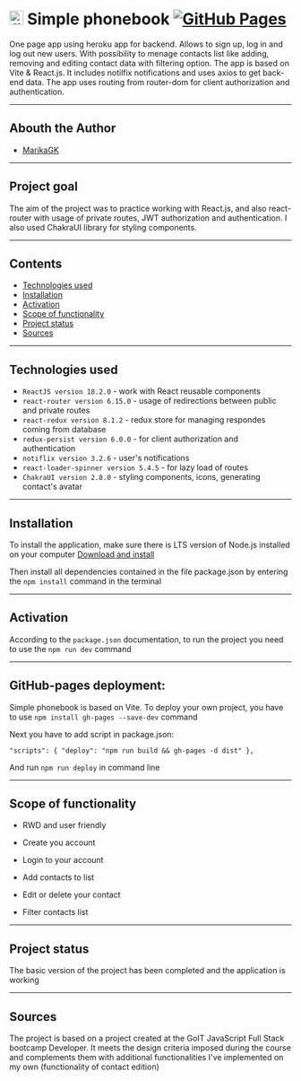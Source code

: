 # <img src="./src/assets/favicon.ico" alt="filmoteka logo" width="25"/> Simple phonebook [![GitHub Pages](https://img.shields.io/badge/GitHub%20Pages-gray)](https://marikagk.github.io/simple-phonebook/)

One page app using heroku app for backend. Allows to sign up, log in and log out new users. With possibility to menage contacts list like adding, removing and editing contact data with filtering option.
The app is based on Vite & React.js. It includes notilfix notifications and uses axios to get back-end data. The app uses routing from router-dom for client authorization and authentication.


---

## Abouth the Author

- [MarikaGK](https://github.com/MarikaGK/)

---

## Project goal

The aim of the project was to practice working with React.js, and also react-router with usage of private routes, JWT authorization and authentication. I also used ChakraUI library for styling components.

---


## Contents

- [Technologies used](#technologies-used)
- [Installation](#Installation)
- [Activation](#Activation)
- [Scope of functionality](#Scope-of-functionality)
- [Project status](#Project-status)
- [Sources](#Sources)

---

## Technologies used


- `ReactJS version 18.2.0` - work with React reusable components
- `react-router version 6.15.0` - usage of redirections between public and private routes
- `react-redux version 8.1.2` - redux store for managing respondes coming from database
- `redux-persist version 6.0.0` - for client authorization and authentication
- `notiflix version 3.2.6` - user's notifications
- `react-loader-spinner version 5.4.5` - for lazy load of routes
- `ChakraUI version 2.8.0` - styling components, icons, generating contact's avatar

---

## Installation

To install the application, make sure there is LTS version of Node.js installed on your computer  [Download and install](https://nodejs.org/en/)

Then install all dependencies contained in the file package.json by entering the
`npm install` command in the terminal

---

## Activation

According to the `package.json` documentation, to run the project you need to use the `npm run dev` command

---

## GitHub-pages deployment:

Simple phonebook is based on Vite. To deploy your own project, you have to use `npm install gh-pages --save-dev` command

Next you have to add script in package.json:

`"scripts": { "deploy": "npm run build && gh-pages -d dist" },`

And run `npm run deploy` in command line

---

## Scope of functionality

- RWD and user friendly

- Create you account

- Login to your account

- Add contacts to list

- Edit or delete your contact

- Filter contacts list

---

## Project status

The basic version of the project has been completed and the application is
working

---

## Sources

The project is based on a project created at the GoIT JavaScript Full Stack
bootcamp Developer. It meets the design criteria imposed during the course and
complements them with additional functionalities I've implemented on my own (functionality of contact edition)

